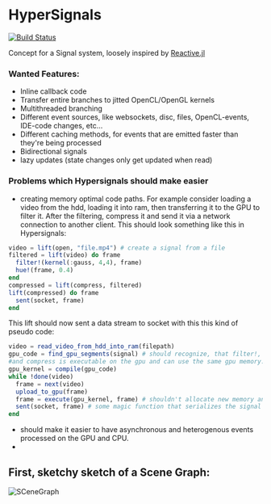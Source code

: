 # HyperSignals

[![Build Status](https://travis-ci.org/SimonDanisch/UberSignals.jl.svg?branch=master)](https://travis-ci.org/SimonDanisch/UberSignals.jl)


Concept for a Signal system, loosely inspired by [Reactive.jl](https://github.com/JuliaLang/Reactive.jl)

### Wanted Features:
* Inline callback code
* Transfer entire branches to jitted OpenCL/OpenGL kernels
* Multithreaded branching
* Different event sources, like websockets, disc, files, OpenCL-events, IDE-code changes, etc...
* Different caching methods, for events that are emitted faster than they're being processed
* Bidirectional signals
* lazy updates (state changes only get updated when read)

### Problems which Hypersignals should make easier

* creating memory optimal code paths. For example consider loading a video from the hdd, loading it into ram, then transferring it to the GPU to filter it. After the filtering, compress it and send it via a network connection to another client. This should look something like this in Hypersignals:
```Julia
video = lift(open, "file.mp4") # create a signal from a file
filtered = lift(video) do frame  
  filter!(kernel(:gauss, 4,4), frame)
  hue!(frame, 0.4)
end
compressed = lift(compress, filtered)
lift(compressed) do frame
  sent(socket, frame)
end
```
This lift should now sent a data stream to socket with this this kind of pseudo code:
```julia
video = read_video_from_hdd_into_ram(filepath)
gpu_code = find_gpu_segments(signal) # should recognize, that filter!, hue! 
#and compress is executable on the gpu and can use the same gpu memory.
gpu_kernel = compile(gpu_code)
while !done(video)
  frame = next(video)
  upload_to_gpu(frame)
  frame = execute(gpu_kernel, frame) # shouldn't allocate new memory and reuse both ram and video memory
  sent(socket, frame) # some magic function that serializes the signal and sents it optimally to another client.
end
```
* should make it easier to have asynchronous and heterogenous events processed on the GPU and CPU.
* 


## First, sketchy sketch of a Scene Graph:
![SCeneGraph](https://docs.google.com/drawings/d/1mBiD-Cuxv4jpCAf83uU95MipwFdBTB9Z-wv1aojmOw8/pub?w=960&h=720)

